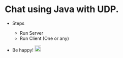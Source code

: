 # Chat using Java with UDP.
- Steps
  - Run Server
  - Run Client (One or any)
  
- Be happy! <img class="emoji" alt="heart" height="20" width="20" src="https://assets-cdn.github.com/images/icons/emoji/unicode/2764.png">
